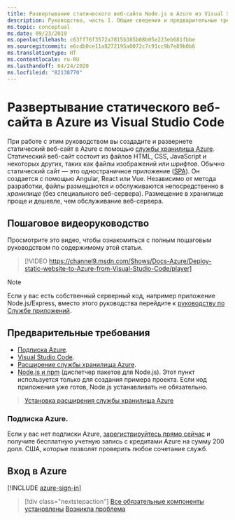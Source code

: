 ```yaml
---
title: Развертывание статического веб-сайта Node.js в Azure из Visual Studio Code
description: Руководство, часть 1. Общие сведения и предварительные требования.
ms.topic: conceptual
ms.date: 09/23/2019
ms.openlocfilehash: c63ff76f3572a7815b385b08b05e223eb681fbbe
ms.sourcegitcommit: e6cdb0ce11a8272195a0072c7c91cc9b7e89b0b6
ms.translationtype: HT
ms.contentlocale: ru-RU
ms.lasthandoff: 04/24/2020
ms.locfileid: "82138770"
---
```

# <a name="deploy-a-static-website-to-azure-from-visual-studio-code"></a>Развертывание статического веб-сайта в Azure из Visual Studio Code

При работе с этим руководством вы создадите и развернете статический веб-сайт в Azure с помощью [службы хранилища Azure](https://docs.microsoft.com/azure/storage). Статический веб-сайт состоит из файлов HTML, CSS, JavaScript и некоторых других, таких как файлы изображений или шрифтов. Обычно статический сайт — это одностраничное приложение ([SPA](https://en.wikipedia.org/wiki/Single-page_application)). Он создается с помощью Angular, React или Vue. Независимо от метода разработки, файлы размещаются и обслуживаются непосредственно в _хранилище_ (без специального веб-сервера). Размещение в хранилище проще и дешевле, чем обслуживание веб-сервера.

## <a name="walkthrough-video"></a>Пошаговое видеоруководство

Просмотрите это видео, чтобы ознакомиться с полным пошаговым руководством по содержимому этой статьи.

> [!VIDEO https://channel9.msdn.com/Shows/Docs-Azure/Deploy-static-website-to-Azure-from-Visual-Studio-Code/player]

> [!NOTE]
> Если у вас есть собственный серверный код, например приложение Node.js/Express, вместо этого руководства перейдите к [руководству по Службе приложений](tutorial-vscode-azure-app-service-node-01.md).

## <a name="prerequisites"></a>Предварительные требования

- [Подписка Azure](#azure-subscription).
- [Visual Studio Code](https://code.visualstudio.com/).
- [Расширение службы хранилища Azure](https://marketplace.visualstudio.com/items?itemName=ms-azuretools.vscode-azurestorage).
- [Node.js и npm](https://nodejs.org/en/download) (диспетчер пакетов для Node.js). Этот пункт используется только для создания примера проекта. Если код приложения уже готов, Node.js устанавливать не обязательно.

> <a class="tutorial-install-extension-btn" href="https://marketplace.visualstudio.com/items?itemName=ms-azuretools.vscode-azurestorage">Установка расширения службы хранилища Azure </a>

### <a name="azure-subscription"></a>Подписка Azure.

Если у вас нет подписки Azure, [зарегистрируйтесь прямо сейчас](https://azure.microsoft.com/free/?utm_source=campaign&utm_campaign=vscode-tutorial-static-website&mktingSource=vscode-tutorial-static-website) и получите бесплатную учетную запись с кредитами Azure на сумму 200 долл. США, которые позволят проверить любое сочетание служб.

## <a name="sign-in-to-azure"></a>Вход в Azure

[!INCLUDE [azure-sign-in](includes/azure-sign-in.md)]

> [!div class="nextstepaction"]
> [Все обязательные компоненты установлены](tutorial-vscode-static-website-node-02.md) [Возникла проблема](https://www.research.net/r/PWZWZ52?tutorial=node-deployment-staticwebsite&step=getting-started)
